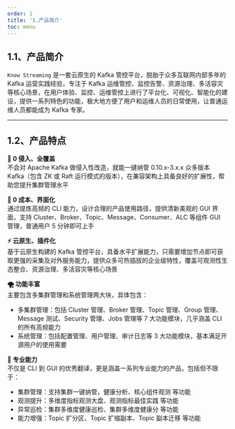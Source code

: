 ```yaml
---
order: 1
title: '1.产品简介'
toc: menu
---
```


## 1.1、产品简介

`Know Streaming` 是一套云原生的 Kafka 管控平台，脱胎于众多互联网内部多年的 Kafka 运营实践经验，专注于 Kafka 运维管控、监控告警、资源治理、多活容灾等核心场景，在用户体验、监控、运维管控上进行了平台化、可视化、智能化的建设，提供一系列特色的功能，极大地方便了用户和运维人员的日常使用，让普通运维人员都能成为 Kafka 专家。

---

## 1.2、产品特点

**👀 0 侵入、全覆盖**  
不会对 Apache Kafka 做侵入性改造，就能一键纳管 0.10.x-3.x.x 众多版本 Kafka（包含 ZK 或 Raft 运行模式的版本），在兼容架构上具备良好的扩展性，帮助您提升集群管理水平

**👏 0 成本、界面化**  
通过提炼高频的 CLI 能力，设计合理的产品使用路径，提供清新美观的 GUI 界面，支持 Cluster、Broker、Topic、Message、Consumer、ALC 等组件 GUI 管理，普通用户 5 分钟即可上手

**⚡️ 云原生、插件化**  
基于云原生构建的 Kafka 管控平台，具备水平扩展能力，只需要增加节点即可获取更强的采集及对外服务能力，提供众多可热插拔的企业级特性，覆盖可观测性生态整合、资源治理、多活容灾等核心场景

**🌪️ 功能丰富**  
主要包含多集群管理和系统管理两大块，具体包含：

- 多集群管理：包括 Cluster 管理、Broker 管理、Topic 管理、Group 管理、Message 测试、Security 管理、Jobs 管理等 7 大功能模块，几乎涵盖 CLI 的所有高频能力
- 系统管理：包括配置管理、用户管理、审计日志等 3 大功能模块，基本满足开源用户的使用需要

**🚀 专业能力**  
不仅是 CLI 到 GUI 的优秀翻译，更是涵盖一系列专业能力的产品，包括但不限于：

- 集群管理：支持集群一键纳管，健康分析、核心组件观测 等功能
- 观测提升：多维度指标观测大盘、观测指标最佳实践 等功能
- 异常巡检：集群多维度健康巡检、集群多维度健康分 等功能
- 能力增强：Topic 扩分区、Topic 扩缩副本、Topic 副本迁移 等功能
